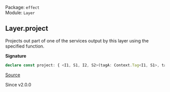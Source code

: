 Package: `effect`<br />
Module: `Layer`<br />

## Layer.project

Projects out part of one of the services output by this layer using the
specified function.

**Signature**

```ts
declare const project: { <I1, S1, I2, S2>(tagA: Context.Tag<I1, S1>, tagB: Context.Tag<I2, S2>, f: (a: Types.NoInfer<S1>) => Types.NoInfer<S2>): <RIn, E>(self: Layer<I1, E, RIn>) => Layer<I2, E, RIn>; <RIn, E, I1, S1, I2, S2>(self: Layer<I1, E, RIn>, tagA: Context.Tag<I1, S1>, tagB: Context.Tag<I2, S2>, f: (a: Types.NoInfer<S1>) => Types.NoInfer<S2>): Layer<I2, E, RIn>; }
```

[Source](https://github.com/Effect-TS/effect/tree/main/packages/effect/src/Layer.ts#L569)

Since v2.0.0